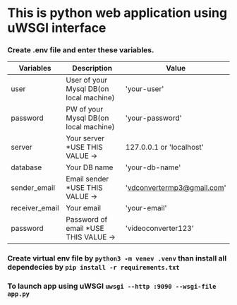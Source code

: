 # This is python web application using uWSGI interface


### Create .env file and enter these variables.

|Variables          |Description                            |Value                                                   |
|-------------------|--------------------------------       |--------------------------------------------------------|
|user               |User of your Mysql DB(on local machine)|'your-user'                                             |
|password           |PW of your Mysql DB(on local machine)  |'your-password'                                         |
|server             |Your server *USE THIS VALUE ->         |127.0.0.1 or 'localhost'                                | 
|database           |Your DB name                           |'your-db-name'                                          |
|sender_email       |Email sender *USE THIS VALUE ->        |'vdconvertermp3@gmail.com'                              |
|receiver_email     |Your email                             |'your-email'                                            |
|password           |Password of email  *USE THIS VALUE ->  |'videoconverter123'                                     |

### Create virtual env file by ```python3 -m venev .venv``` than install all dependecies by ```pip install -r requirements.txt```

### To launch app using uWSGI  ```uwsgi --http :9090 --wsgi-file app.py```
